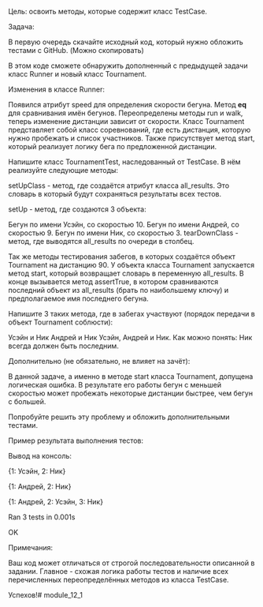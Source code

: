 Цель: освоить методы, которые содержит класс TestCase.



Задача:

В первую очередь скачайте исходный код, который нужно обложить тестами с GitHub. (Можно скопировать)

В этом коде сможете обнаружить дополненный с предыдущей задачи класс Runner и новый класс Tournament.

Изменения в классе Runner:

Появился атрибут speed для определения скорости бегуна.
Метод __eq__ для сравнивания имён бегунов.
Переопределены методы run и walk, теперь изменение дистанции зависит от скорости.
Класс Tournament представляет собой класс соревнований, где есть дистанция, которую нужно пробежать и список участников. Также присутствует метод start, который реализует логику бега по предложенной дистанции.



Напишите класс TournamentTest, наследованный от TestCase. В нём реализуйте следующие методы:



setUpClass - метод, где создаётся атрибут класса all_results. Это словарь в который будут сохраняться результаты всех тестов.

setUp - метод, где создаются 3 объекта:

Бегун по имени Усэйн, со скоростью 10.
Бегун по имени Андрей, со скоростью 9.
Бегун по имени Ник, со скоростью 3.
tearDownClass - метод, где выводятся all_results по очереди в столбец.



Так же методы тестирования забегов, в которых создаётся объект Tournament на дистанцию 90. У объекта класса Tournament запускается метод start, который возвращает словарь в переменную all_results. В конце вызывается метод assertTrue, в котором сравниваются последний объект из all_results (брать по наибольшему ключу) и предполагаемое имя последнего бегуна.

Напишите 3 таких метода, где в забегах участвуют (порядок передачи в объект Tournament соблюсти):

Усэйн и Ник
Андрей и Ник
Усэйн, Андрей и Ник.
Как можно понять: Ник всегда должен быть последним.



Дополнительно (не обязательно, не влияет на зачёт):

В данной задаче, а именно в методе start класса Tournament, допущена логическая ошибка. В результате его работы бегун с меньшей скоростью может пробежать некоторые дистанции быстрее, чем бегун с большей.

Попробуйте решить эту проблему и обложить дополнительными тестами.

Пример результата выполнения тестов:

Вывод на консоль:

{1: Усэйн, 2: Ник}

{1: Андрей, 2: Ник}

{1: Андрей, 2: Усэйн, 3: Ник}



Ran 3 tests in 0.001s

OK



Примечания:

Ваш код может отличаться от строгой последовательности описанной в задании. Главное - схожая логика работы тестов и наличие всех перечисленных переопределённых методов из класса TestCase.


Успехов!# module_12_1
